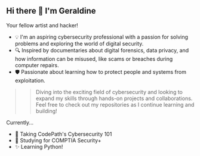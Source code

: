 ## Hi there 👋 I'm Geraldine
Your fellow artist and hacker!

<!--
**prdcr-gem/prdcr-gem** is a ✨ _special_ ✨ repository because its `README.md` (this file) appears on your GitHub profile.

Here are some ideas to get you started:

- 🔭 I’m currently working on ... 
- 🌱 I’m currently learning ...
- 👯 I’m looking to collaborate on ...
- 🤔 I’m looking for help with ...
- 💬 Ask me about ...
- 📫 How to reach me: ...
- 😄 Pronouns: ...
- ⚡ Fun fact: ...
-->    

- 💡 I'm an aspiring cybersecurity professional with a passion for solving problems and exploring the world of digital security.
- 🔍 Inspired by documentaries about digital forensics, data privacy, and how information can be misused, like scams or breaches during computer repairs.
- 🛡️ Passionate about learning how to protect people and systems from exploitation.

>>Diving into the exciting field of cybersecurity and looking to expand my skills through hands-on projects and collaborations. Feel free to check out my repositories as I continue learning and building!

Currently...
- 🔭 Taking CodePath's Cybersecurity 101 
- 📖 Studying for COMPTIA Security+
- ✨ Learning Python!


